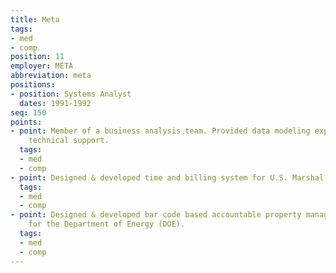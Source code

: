 ```yaml
---
title: Meta
tags:
- med
- comp
position: 11
employer: META
abbreviation: meta
positions:
- position: Systems Analyst
  dates: 1991-1992
seq: 150
points:
- point: Member of a business analysis team. Provided data modeling expertise and
    technical support.
  tags:
  - med
  - comp
- point: Designed & developed time and billing system for U.S. Marshal’s Service.
  tags:
  - med
  - comp
- point: Designed & developed bar code based accountable property management system
    for the Department of Energy (DOE).
  tags:
  - med
  - comp
---
```


